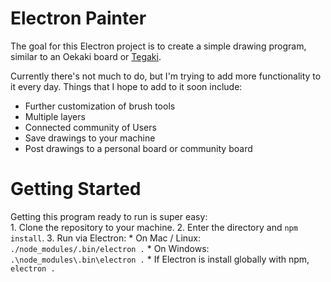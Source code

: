 # Electron Painter

The goal for this Electron project is to create a simple drawing program, similar to an Oekaki board or [Tegaki](http://te2.tewi.us/).

Currently there's not much to do, but I'm trying to add more functionality to it every day. Things that I hope to add to it soon include:
* Further customization of brush tools
* Multiple layers
* Connected community of Users
* Save drawings to your machine
* Post drawings to a personal board or community board

# Getting Started
Getting this program ready to run is super easy:  
    1.  Clone the repository to your machine.
    2.  Enter the directory and `npm install`.
    3.  Run via Electron:
        * On Mac / Linux: `./node_modules/.bin/electron .`
        * On Windows: `.\node_modules\.bin\electron .`
        * If Electron is install globally with npm, `electron .`

